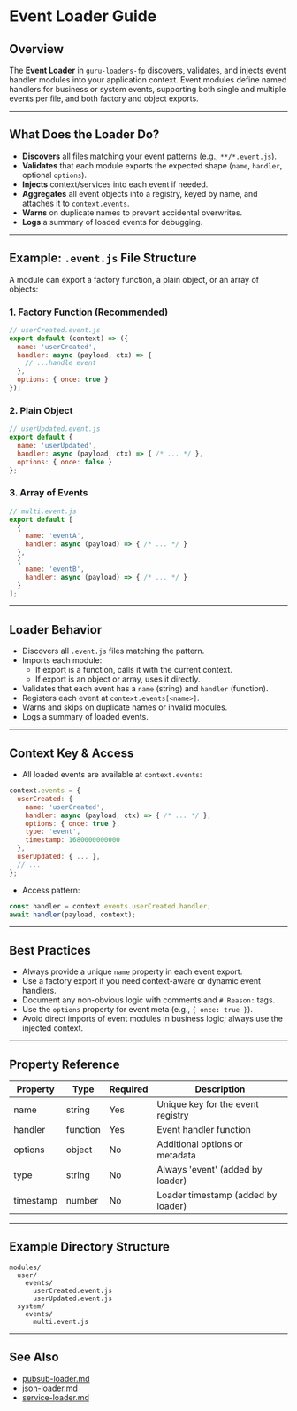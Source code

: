# Event Loader Guide

## Overview

The **Event Loader** in `guru-loaders-fp` discovers, validates, and injects event handler modules into your application context. Event modules define named handlers for business or system events, supporting both single and multiple events per file, and both factory and object exports.

---

## What Does the Loader Do?

- **Discovers** all files matching your event patterns (e.g., `**/*.event.js`).
- **Validates** that each module exports the expected shape (`name`, `handler`, optional `options`).
- **Injects** context/services into each event if needed.
- **Aggregates** all event objects into a registry, keyed by name, and attaches it to `context.events`.
- **Warns** on duplicate names to prevent accidental overwrites.
- **Logs** a summary of loaded events for debugging.

---

## Example: `.event.js` File Structure

A module can export a factory function, a plain object, or an array of objects:

### 1. **Factory Function (Recommended)**
```js
// userCreated.event.js
export default (context) => ({
  name: 'userCreated',
  handler: async (payload, ctx) => {
    // ...handle event
  },
  options: { once: true }
});
```

### 2. **Plain Object**
```js
// userUpdated.event.js
export default {
  name: 'userUpdated',
  handler: async (payload, ctx) => { /* ... */ },
  options: { once: false }
};
```

### 3. **Array of Events**
```js
// multi.event.js
export default [
  {
    name: 'eventA',
    handler: async (payload) => { /* ... */ }
  },
  {
    name: 'eventB',
    handler: async (payload) => { /* ... */ }
  }
];
```

---

## Loader Behavior

- Discovers all `.event.js` files matching the pattern.
- Imports each module:
  - If export is a function, calls it with the current context.
  - If export is an object or array, uses it directly.
- Validates that each event has a `name` (string) and `handler` (function).
- Registers each event at `context.events[<name>]`.
- Warns and skips on duplicate names or invalid modules.
- Logs a summary of loaded events.

---

## Context Key & Access

- All loaded events are available at `context.events`:

```js
context.events = {
  userCreated: {
    name: 'userCreated',
    handler: async (payload, ctx) => { /* ... */ },
    options: { once: true },
    type: 'event',
    timestamp: 1680000000000
  },
  userUpdated: { ... },
  // ...
};
```

- Access pattern:
```js
const handler = context.events.userCreated.handler;
await handler(payload, context);
```

---

## Best Practices

- Always provide a unique `name` property in each event export.
- Use a factory export if you need context-aware or dynamic event handlers.
- Document any non-obvious logic with comments and `# Reason:` tags.
- Use the `options` property for event meta (e.g., `{ once: true }`).
- Avoid direct imports of event modules in business logic; always use the injected context.

---

## Property Reference

| Property  | Type     | Required | Description                                      |
|-----------|----------|----------|--------------------------------------------------|
| name      | string   |   Yes    | Unique key for the event registry                |
| handler   | function |   Yes    | Event handler function                           |
| options   | object   |   No     | Additional options or metadata                   |
| type      | string   |   No     | Always 'event' (added by loader)                 |
| timestamp | number   |   No     | Loader timestamp (added by loader)               |

---

## Example Directory Structure

```
modules/
  user/
    events/
      userCreated.event.js
      userUpdated.event.js
  system/
    events/
      multi.event.js
```

---

## See Also
- [pubsub-loader.md](./pubsub-loader.md)
- [json-loader.md](./json-loader.md)
- [service-loader.md](./service-loader.md) 